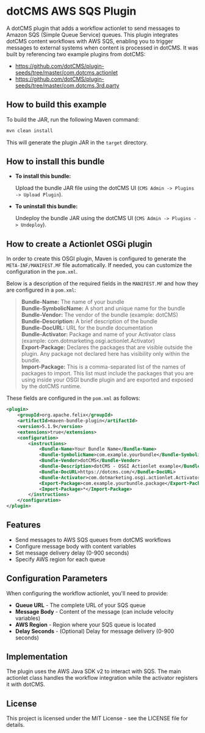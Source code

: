 # dotCMS AWS SQS Plugin

A dotCMS plugin that adds a workflow actionlet to send messages to Amazon SQS (Simple Queue Service) queues. This plugin integrates dotCMS content workflows with AWS SQS, enabling you to trigger messages to external systems when content is processed in dotCMS. It was built by referencing two example plugins from dotCMS:
- https://github.com/dotCMS/plugin-seeds/tree/master/com.dotcms.actionlet
- https://github.com/dotCMS/plugin-seeds/tree/master/com.dotcms.3rd.party

## How to build this example

To build the JAR, run the following Maven command: 
```sh
mvn clean install
```

This will generate the plugin JAR in the `target` directory.

## How to install this bundle

* **To install this bundle:**

  Upload the bundle JAR file using the dotCMS UI (`CMS Admin -> Plugins -> Upload Plugin`).

* **To uninstall this bundle:**

  Undeploy the bundle JAR using the dotCMS UI (`CMS Admin -> Plugins -> Undeploy`).

## How to create a Actionlet OSGi plugin

In order to create this OSGI plugin, Maven is configured to generate the `META-INF/MANIFEST.MF` file automatically. If needed, you can customize the configuration in the `pom.xml`.

Below is a description of the required fields in the `MANIFEST.MF` and how they are configured in a `pom.xml`:

> **Bundle-Name:** The name of your bundle  
> **Bundle-SymbolicName:** A short and unique name for the bundle  
> **Bundle-Vendor:** The vendor of the bundle (example: dotCMS)  
> **Bundle-Description:** A brief description of the bundle  
> **Bundle-DocURL:** URL for the bundle documentation  
> **Bundle-Activator:** Package and name of your Activator class (example: com.dotmarketing.osgi.actionlet.Activator)  
> **Export-Package:** Declares the packages that are visible outside the plugin. Any package not declared here has visibility only within the bundle.  
> **Import-Package:** This is a comma-separated list of the names of packages to import. This list must include the packages that you are using inside your OSGI bundle plugin and are exported and exposed by the dotCMS runtime.

These fields are configured in the `pom.xml` as follows:

```xml
<plugin>
    <groupId>org.apache.felix</groupId>
    <artifactId>maven-bundle-plugin</artifactId>
    <version>5.1.9</version>
    <extensions>true</extensions>
    <configuration>
        <instructions>
            <Bundle-Name>Your Bundle Name</Bundle-Name>
            <Bundle-SymbolicName>com.example.yourbundle</Bundle-SymbolicName>
            <Bundle-Vendor>dotCMS</Bundle-Vendor>
            <Bundle-Description>dotCMS - OSGI Actionlet example</Bundle-Description>
            <Bundle-DocURL>https://dotcms.com/</Bundle-DocURL>
            <Bundle-Activator>com.dotmarketing.osgi.actionlet.Activator</Bundle-Activator>
            <Export-Package>com.example.yourbundle.package</Export-Package>
            <Import-Package>*</Import-Package>
        </instructions>
    </configuration>
</plugin>
```

## Features

* Send messages to AWS SQS queues from dotCMS workflows
* Configure message body with content variables 
* Set message delivery delay (0-900 seconds)
* Specify AWS region for each queue

## Configuration Parameters

When configuring the workflow actionlet, you'll need to provide:

* **Queue URL** - The complete URL of your SQS queue
* **Message Body** - Content of the message (can include velocity variables)
* **AWS Region** - Region where your SQS queue is located
* **Delay Seconds** - (Optional) Delay for message delivery (0-900 seconds)

## Implementation

The plugin uses the AWS Java SDK v2 to interact with SQS. The main actionlet class handles the workflow integration while the activator registers it with dotCMS.

## License

This project is licensed under the MIT License - see the LICENSE file for details.
